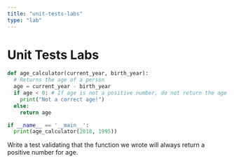 ```yaml
---
title: "unit-tests-labs"
type: "lab"
---
```


# Unit Tests Labs

```python
def age_calculator(current_year, birth_year):
  # Returns the age of a person
  age = current_year - birth_year
  if age < 0: # If age is not a positive number, do not return the age
    print("Not a correct age!")
  else:
    return age

if __name__ == '__main__':
  print(age_calculator(2018, 1995))
```
Write a test validating that the function we wrote will always return a positive number for age.